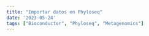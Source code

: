 ```yaml
---
title: "Importar datos en Phyloseq"
date: '2023-05-24'
tags: ["Bioconductor", "Phyloseq", "Metagenomics"]
---
```


